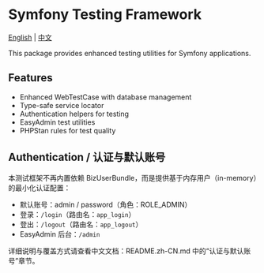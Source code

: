 # Symfony Testing Framework

[English](README.md) | [中文](README.zh-CN.md)

This package provides enhanced testing utilities for Symfony applications.

## Features

- Enhanced WebTestCase with database management
- Type-safe service locator
- Authentication helpers for testing
- EasyAdmin test utilities
- PHPStan rules for test quality

## Authentication / 认证与默认账号

本测试框架不再内置依赖 BizUserBundle，而是提供基于内存用户（in-memory）的最小化认证配置：

- 默认账号：admin / password（角色：ROLE_ADMIN）
- 登录：`/login`（路由名：`app_login`）
- 登出：`/logout`（路由名：`app_logout`）
- EasyAdmin 后台：`/admin`

详细说明与覆盖方式请查看中文文档：README.zh-CN.md 中的“认证与默认账号”章节。
